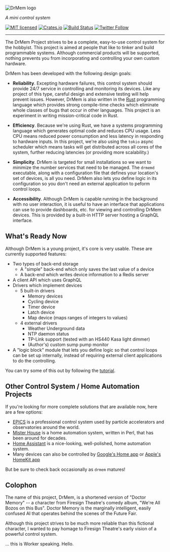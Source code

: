 ![DrMem logo](assets/logo/drmem-header-small.png)

_A mini control system_

[![MIT licensed][mit-badge]][mit-url]
[![Crates.io][crates-badge]][crates-url]
[![Build Status][actions-badge]][actions-url]
[![Twitter Follow][twitter-badge]][twitter-url]

[mit-badge]: https://img.shields.io/badge/license-MIT-blue.svg
[mit-url]: https://github.com/tokio-rs/tokio/blob/master/LICENSE
[crates-badge]: https://img.shields.io/crates/v/drmemd.svg
[crates-url]: https://crates.io/crates/drmemd
[actions-badge]: https://github.com/DrMemCS/drmem/actions/workflows/ci.yml/badge.svg
[actions-url]: https://github.com/DrMemCS/drmem/actions/workflows/ci.yml
[twitter-badge]: https://img.shields.io/twitter/follow/DrMemCS?style=social
[twitter-url]: https://twitter.com/DrMemCS

---

The DrMem Project strives to be a complete, easy-to-use control system
for the hobbyist. This project is aimed at people that like to tinker
and build programmable systems. Although commercial products will be
supported, nothing prevents you from incorporating and controlling
your own custom hardware.

DrMem has been developed with the following design goals:

* **Reliability**. Excepting hardware failures, this control system
should provide 24/7 service in controlling and monitoring its devices.
Like any project of this type, careful design and extensive testing
will help prevent issues. However, DrMem is also written in the
[Rust](https://www.rust-lang.org/) programming language which provides
strong compile-time checks which eliminate whole classes of bugs that
occur in other languages. This project is an experiment in writing
mission-critical code in Rust.

* **Efficiency**. Because we're using Rust, we have a systems
programming language which generates optimal code and reduces CPU
usage. Less CPU means reduced power consumption and less latency in
responding to hardware inputs. In this project, we're also using the
`tokio` async scheduler which means tasks will get distributed across
all cores of the system, further reducing latencies (or providing more
scalability.)

* **Simplicity**. DrMem is targeted for small installations so we want
to minimize the number services that need to be managed. The `drmemd`
executable, along with a configuration file that defines your
location's set of devices, is all you need. DrMem also lets you define
logic in its configuration so you don't need an external application
to peform control loops.

* **Accessibility**. Although DrMem is capable running in the
background with no user interaction, it is useful to have an interface
that applications can use to provide dashboards, etc. for viewing and
controlling DrMem devices. This is provided by a built-in HTTP
server hosting a GraphQL interface.

## What's Ready Now

Although DrMem is a young project, it's core is very usable. These are
currently supported features:

- Two types of back-end storage
  - A "simple" back-end which only saves the last value of a device
  - A back-end which writes device information to a Redis server
- A client API which uses GraphQL
- Drivers which implement devices
  - 5 built-in drivers
    - Memory devices
	- Cycling device
	- Timer device
    - Latch device
	- Map device (maps ranges of integers to values)
  - 4 external drivers
    - Weather Underground data
	- NTP daemon status
	- TP-Link support (tested with an HS440 Kasa light dimmer)
	- (Author's) custom sump pump monitor
- A "logic block" module that lets you define logic so that control loops
  can be set up internally, instead of requiring external client applications
  to do the controlling.

You can try some of this out by following the
[tutorial](doc/book/content/TUTORIAL.md).

## Other Control System / Home Automation Projects

If you're looking for more complete solutions that are available now,
here are a few options:

- [EPICS](https://epics-controls.org/) is a professional control system used
  by particle accelerators and observatories around the world.
- [Mister House](https://github.com/hollie/misterhouse) is a home
  automation system, written in Perl, that has been around for
  decades.
- [Home Assistant](https://www.home-assistant.io) is a nice-looking,
  well-polished, home automation system.
- Many devices can also be controlled by [Google's Home app](https://play.google.com/store/apps/details?id=com.google.android.apps.chromecast.app)
  or [Apple's HomeKit app](https://www.apple.com/ios/home/)

But be sure to check back occasionally as `drmem` matures!

## Colophon

The name of this project, DrMem, is a shortened version of "Doctor
Memory" -- a character from Firesign Theatre's comedy album, "We're
All Bozos on this Bus". Doctor Memory is the marginally intelligent,
easily confused AI that operates behind the scenes of the Future Fair.

Although this project strives to be much more reliable than this
fictional character, I wanted to pay homage to Firesign Theatre's
early vision of a powerful control system.

... this is Worker speaking. Hello.
